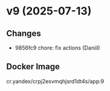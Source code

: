 # v9 (2025-07-13)
## Changes
- 9856fc9 chore: fix actions (Daniil)
## Docker Image
cr.yandex/crpj2esvmqhjsrd1dt4s/app:9


